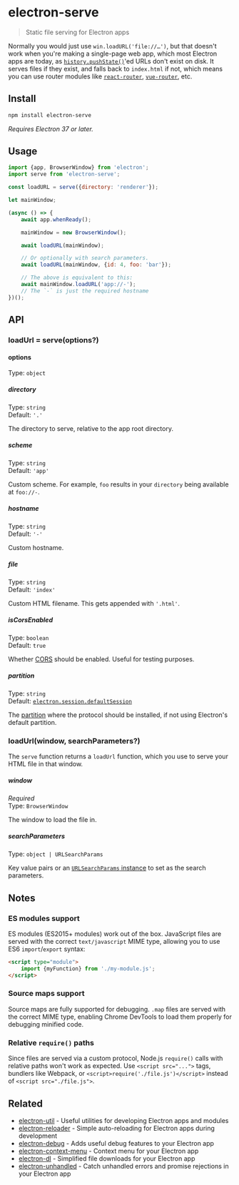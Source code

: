# electron-serve

> Static file serving for Electron apps

Normally you would just use `win.loadURL('file://…')`, but that doesn't work when you're making a single-page web app, which most Electron apps are today, as [`history.pushState()`](https://developer.mozilla.org/en-US/docs/Web/API/History_API)'ed URLs don't exist on disk. It serves files if they exist, and falls back to `index.html` if not, which means you can use router modules like [`react-router`](https://github.com/ReactTraining/react-router), [`vue-router`](https://github.com/vuejs/vue-router), etc.

## Install

```sh
npm install electron-serve
```

*Requires Electron 37 or later.*

## Usage

```js
import {app, BrowserWindow} from 'electron';
import serve from 'electron-serve';

const loadURL = serve({directory: 'renderer'});

let mainWindow;

(async () => {
	await app.whenReady();

	mainWindow = new BrowserWindow();

	await loadURL(mainWindow);

	// Or optionally with search parameters.
	await loadURL(mainWindow, {id: 4, foo: 'bar'});

	// The above is equivalent to this:
	await mainWindow.loadURL('app://-');
	// The `-` is just the required hostname
})();
```

## API

### loadUrl = serve(options?)

#### options

Type: `object`

##### directory

Type: `string`\
Default: `'.'`

The directory to serve, relative to the app root directory.

##### scheme

Type: `string`\
Default: `'app'`

Custom scheme. For example, `foo` results in your `directory` being available at `foo://-`.

##### hostname

Type: `string`\
Default: `'-'`

Custom hostname.

##### file

Type: `string`\
Default: `'index'`

Custom HTML filename. This gets appended with `'.html'`.

##### isCorsEnabled

Type: `boolean`\
Default: `true`

Whether [CORS](https://developer.mozilla.org/en-US/docs/Web/HTTP/CORS) should be enabled.
Useful for testing purposes.

##### partition

Type: `string`\
Default: [`electron.session.defaultSession`](https://electronjs.org/docs/api/session#sessiondefaultsession)

The [partition](https://electronjs.org/docs/api/session#sessionfrompartitionpartition-options) where the protocol should be installed, if not using Electron's default partition.

### loadUrl(window, searchParameters?)

The `serve` function returns a `loadUrl` function, which you use to serve your HTML file in that window.

##### window

*Required*\
Type: `BrowserWindow`

The window to load the file in.

##### searchParameters

Type: `object | URLSearchParams`

Key value pairs or an [`URLSearchParams` instance](https://developer.mozilla.org/en-US/docs/Web/API/URLSearchParams) to set as the search parameters.

## Notes

### ES modules support

ES modules (ES2015+ modules) work out of the box. JavaScript files are served with the correct `text/javascript` MIME type, allowing you to use ES6 `import`/`export` syntax:

```html
<script type="module">
	import {myFunction} from './my-module.js';
</script>
```

### Source maps support

Source maps are fully supported for debugging. `.map` files are served with the correct MIME type, enabling Chrome DevTools to load them properly for debugging minified code.

### Relative `require()` paths

Since files are served via a custom protocol, Node.js `require()` calls with relative paths won't work as expected. Use `<script src="...">` tags, bundlers like Webpack, or `<script>require('./file.js')</script>` instead of `<script src="./file.js">`.

## Related

- [electron-util](https://github.com/sindresorhus/electron-util) - Useful utilities for developing Electron apps and modules
- [electron-reloader](https://github.com/sindresorhus/electron-reloader) - Simple auto-reloading for Electron apps during development
- [electron-debug](https://github.com/sindresorhus/electron-debug) - Adds useful debug features to your Electron app
- [electron-context-menu](https://github.com/sindresorhus/electron-context-menu) - Context menu for your Electron app
- [electron-dl](https://github.com/sindresorhus/electron-dl) - Simplified file downloads for your Electron app
- [electron-unhandled](https://github.com/sindresorhus/electron-unhandled) - Catch unhandled errors and promise rejections in your Electron app
